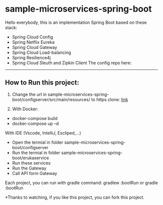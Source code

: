 # sample-microservices-spring-boot

Hello everybody, this is an implementation Spring Boot based on these stack:
  * Spring Cloud Config
  * Spring Netflix Eureka
  * Spring Cloud Gateway
  * Spring Cloud Load-balancing
  * Spring Resilience4j
  * Spring Cloud Sleuth and Zipkin Client
The config repo here: 
---
## How to Run this project:

  1. Change the url in sample-microservices-spring-boot/configserver/src/main/resources/ to https clone:
[link](https://github.com/lenguyenkhoi21/configserver-file.git)

  2. With Docker: 
  * docker-compose build
  * docker-compose up –d
  
   With IDE (Vscode, IntelliJ, Escliped,…)
  * Open the termial in folder sample-microservices-spring-boot/configserver
  * Run the termial in folder sample-microservices-spring-boot/erukaservice
  * Run these services
  * Run the Gateway
  * Call API form Gateway

  Each project, you can run with gradle command: gradlew :bootRun or gradle :bootRun
  
  *Thanks to watching, if you like this project, you can fork this project.
